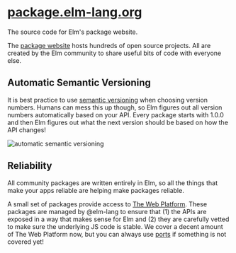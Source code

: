 # [package.elm-lang.org][pkg]

The source code for Elm's package website.

The [package website][pkg] hosts hundreds of open source projects. All are created by the Elm community to share useful bits of code with everyone else.

[pkg]: http://package.elm-lang.org/

## Automatic Semantic Versioning

It is best practice to use [semantic versioning](http://semver.org/) when choosing version numbers. Humans can mess this up though, so Elm figures out all version numbers automatically based on your API. Every package starts with 1.0.0 and then Elm figures out what the next version should be based on how the API changes!

![automatic semantic versioning](https://github.com/elm/elm-lang.org/blob/d1805d6278fe6a7b8c7e34d034b9180eb97c7bed/static/assets/home/semver.png?raw=true)


## Reliability

All community packages are written entirely in Elm, so all the things that make your apps reliable are helping make packages reliable.

A small set of packages provide access to [The Web Platform](https://platform.html5.org/). These packages are managed by @elm-lang to ensure that (1) the APIs are exposed in a way that makes sense for Elm and (2) they are carefully vetted to make sure the underlying JS code is stable. We cover a decent amount of The Web Platform now, but you can always use [ports][] if something is not covered yet!

[ports]: https://guide.elm-lang.org/interop/javascript.html#ports
